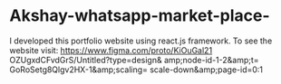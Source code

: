 # Akshay-whatsapp-market-place-
I developed this portfolio website using react.js framework. To see the website visit:  https://www.figma.com/proto/KiOuGal21 OZUgxdCFvdGrS/Untitled?type=design&amp; amp;node-id-1-2&amp;amp;t= GoRoSetg8Qlgv2HX-1&amp;amp;scaling= scale-down&amp;amp;page-id=0:1

